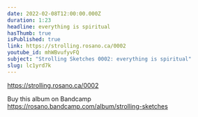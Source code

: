 ```yaml
---
date: 2022-02-08T12:00:00.000Z
duration: 1:23
headline: everything is spiritual
hasThumb: true
isPublished: true
link: https://strolling.rosano.ca/0002
youtube_id: mhWBvufyvFQ
subject: "Strolling Sketches 0002: everything is spiritual"
slug: lc1yrd7k
---
```

https://strolling.rosano.ca/0002

Buy this album on Bandcamp https://rosano.bandcamp.com/album/strolling-sketches
